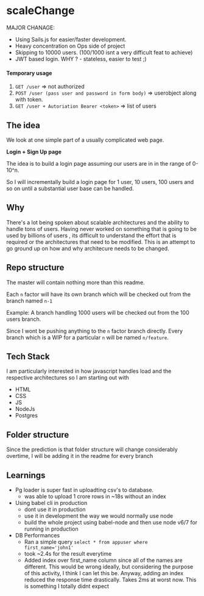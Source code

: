 # scaleChange

MAJOR CHANAGE:
- Using Sails.js for easier/faster development.
- Heavy concentration on Ops side of project
- Skipping to 10000 users. (100/1000 isnt a very difficult feat to achieve)
- JWT based login. WHY ? - stateless, easier to test ;)


#### Temporary usage
1. `GET /user` => not authorized
2. `POST /user (pass user and password in form body)` => userobject along with token.
3. `GET /user + Autoriation Bearer <token>` => list of users  


## The idea

We look at one simple part of a usually complicated web page.

**Login + Sign Up page**

The idea is to build a login page assuming our users are in in the range of 0-10^n.

So I will incrementally build a login page for 1 user, 10 users, 100 users and so on until a substantial user base can be handled.

## Why
There's a lot being spoken about scalable architectures and the ability to handle tons of users.
Having never worked on something that is going to be used by billions of users , its difficult to understand the effort that is required or the architectures that need to be modified. This is an attempt to go ground up on how and why architecure needs to be changed.




## Repo structure

The master will contain nothing more than this readme.

Each `n` factor will have its own branch which will be checked out from the branch named `n-1`

Example:
A branch handling 1000 users will be checked out from the 100 users branch.

Since I wont be pushing anything to the `n` factor branch directly. Every branch which is a WIP for a particular `n`  will be named `n/feature`.

## Tech Stack

I am particularly interested in how javascript handles load and the respective architectures so I am starting out with
* HTML
* CSS
* JS
* NodeJs
* Postgres

## Folder structure
Since the prediction is that folder structure will change considerably overtime, I will be adding it in the readme for every branch

## Learnings
- Pg loader is super fast in uploadting csv's to database.
  - was able to upload 1 crore rows in ~18s without an index
- Using babel cli in production
  - dont use it in production
  - use it in development the way we would normally use node
  - build the whole project using babel-node and then use node v6/7 for running in production
- DB Performances
  - Ran a simple query `select * from appuser where first_name='john1'`
  - took ~2.4s for the result everytime
  - Added index over first_name column since all of the names are different. This would be wrong ideally, but considering the purpose of this activity, I think I can let this be. Anyway, adding an index reduced the response time drastically. Takes 2ms at worst now. This is something I totally didnt expect
